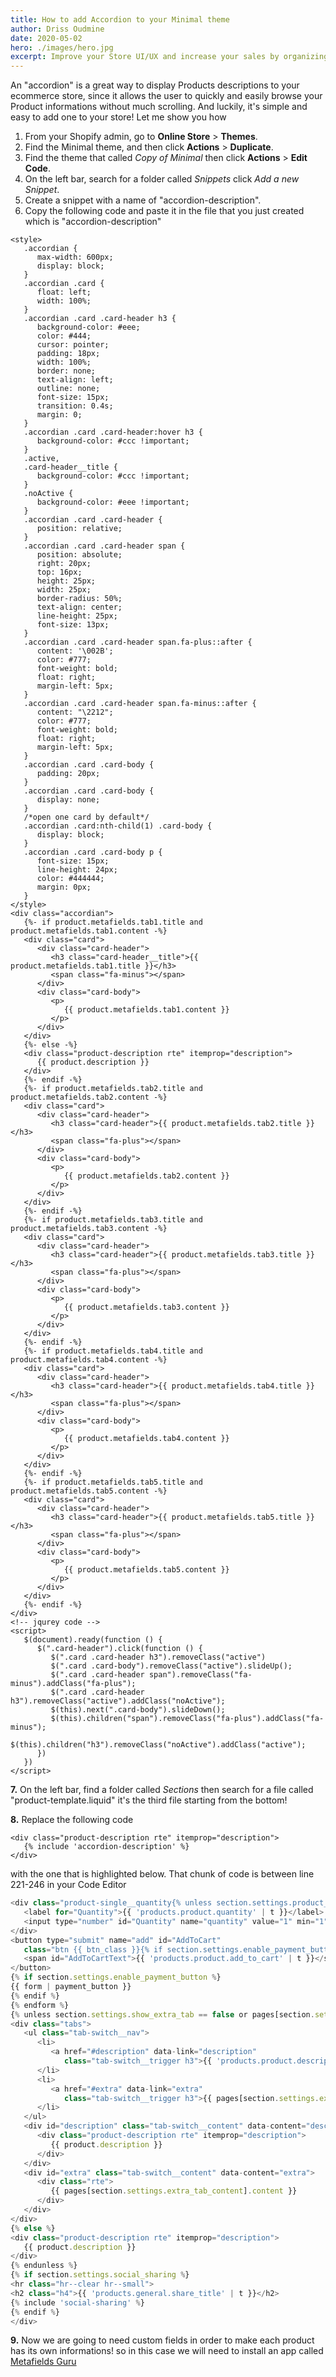```yaml
---
title: How to add Accordion to your Minimal theme
author: Driss Oudmine
date: 2020-05-02
hero: ./images/hero.jpg
excerpt: Improve your Store UI/UX and increase your sales by organizing Products Descriptions.
---
```

An "accordion" is a great way to display Products descriptions to your ecommerce store, since it allows the user to
quickly and easily browse your Product informations without much scrolling. And luckily, it's simple and easy to add one
to your store! Let me show you how
1. From your Shopify admin, go to **Online Store** > **Themes**.
2. Find the Minimal theme, and then click **Actions** > **Duplicate**.
3. Find the theme that called *Copy of Minimal* then click **Actions** > **Edit Code**.
4. On the left bar, search for a folder called *Snippets* click *Add a new Snippet*.
5. Create a snippet with a name of "accordion-description".
6. Copy the following code and paste it in the file that you just created which is "accordion-description"
```
<style>
   .accordian {
      max-width: 600px;
      display: block;
   }
   .accordian .card {
      float: left;
      width: 100%;
   }
   .accordian .card .card-header h3 {
      background-color: #eee;
      color: #444;
      cursor: pointer;
      padding: 18px;
      width: 100%;
      border: none;
      text-align: left;
      outline: none;
      font-size: 15px;
      transition: 0.4s;
      margin: 0;
   }
   .accordian .card .card-header:hover h3 {
      background-color: #ccc !important;
   }
   .active,
   .card-header__title {
      background-color: #ccc !important;
   }
   .noActive {
      background-color: #eee !important;
   }
   .accordian .card .card-header {
      position: relative;
   }
   .accordian .card .card-header span {
      position: absolute;
      right: 20px;
      top: 16px;
      height: 25px;
      width: 25px;
      border-radius: 50%;
      text-align: center;
      line-height: 25px;
      font-size: 13px;
   }
   .accordian .card .card-header span.fa-plus::after {
      content: '\002B';
      color: #777;
      font-weight: bold;
      float: right;
      margin-left: 5px;
   }
   .accordian .card .card-header span.fa-minus::after {
      content: "\2212";
      color: #777;
      font-weight: bold;
      float: right;
      margin-left: 5px;
   }
   .accordian .card .card-body {
      padding: 20px;
   }
   .accordian .card .card-body {
      display: none;
   }
   /*open one card by default*/
   .accordian .card:nth-child(1) .card-body {
      display: block;
   }
   .accordian .card .card-body p {
      font-size: 15px;
      line-height: 24px;
      color: #444444;
      margin: 0px;
   }
</style>
<div class="accordian">
   {%- if product.metafields.tab1.title and product.metafields.tab1.content -%}
   <div class="card">
      <div class="card-header">
         <h3 class="card-header__title">{{ product.metafields.tab1.title }}</h3>
         <span class="fa-minus"></span>
      </div>
      <div class="card-body">
         <p>
            {{ product.metafields.tab1.content }}
         </p>
      </div>
   </div>
   {%- else -%}
   <div class="product-description rte" itemprop="description">
      {{ product.description }}
   </div>
   {%- endif -%}
   {%- if product.metafields.tab2.title and product.metafields.tab2.content -%}
   <div class="card">
      <div class="card-header">
         <h3 class="card-header">{{ product.metafields.tab2.title }}</h3>
         <span class="fa-plus"></span>
      </div>
      <div class="card-body">
         <p>
            {{ product.metafields.tab2.content }}
         </p>
      </div>
   </div>
   {%- endif -%}
   {%- if product.metafields.tab3.title and product.metafields.tab3.content -%}
   <div class="card">
      <div class="card-header">
         <h3 class="card-header">{{ product.metafields.tab3.title }}</h3>
         <span class="fa-plus"></span>
      </div>
      <div class="card-body">
         <p>
            {{ product.metafields.tab3.content }}
         </p>
      </div>
   </div>
   {%- endif -%}
   {%- if product.metafields.tab4.title and product.metafields.tab4.content -%}
   <div class="card">
      <div class="card-header">
         <h3 class="card-header">{{ product.metafields.tab4.title }}</h3>
         <span class="fa-plus"></span>
      </div>
      <div class="card-body">
         <p>
            {{ product.metafields.tab4.content }}
         </p>
      </div>
   </div>
   {%- endif -%}
   {%- if product.metafields.tab5.title and product.metafields.tab5.content -%}
   <div class="card">
      <div class="card-header">
         <h3 class="card-header">{{ product.metafields.tab5.title }}</h3>
         <span class="fa-plus"></span>
      </div>
      <div class="card-body">
         <p>
            {{ product.metafields.tab5.content }}
         </p>
      </div>
   </div>
   {%- endif -%}
</div>
<!-- jqurey code -->
<script>
   $(document).ready(function () {
      $(".card-header").click(function () {
         $(".card .card-header h3").removeClass("active")
         $(".card .card-body").removeClass("active").slideUp();
         $(".card .card-header span").removeClass("fa-minus").addClass("fa-plus");
         $(".card .card-header h3").removeClass("active").addClass("noActive");
         $(this).next(".card-body").slideDown();
         $(this).children("span").removeClass("fa-plus").addClass("fa-minus");
         $(this).children("h3").removeClass("noActive").addClass("active");
      })
   })
</script>
```
**7.** On the left bar, find a folder called *Sections* then search for a file called "product-template.liquid" it's the
third file starting from the bottom!

**8.** Replace the following code
```
<div class="product-description rte" itemprop="description">
   {% include 'accordion-description' %}
</div>
```
with the one that is highlighted below. That chunk of code is between line 221-246 in your Code Editor
```js {13-40}
<div class="product-single__quantity{% unless section.settings.product_quantity_enable %} is-hidden{% endunless %}">
   <label for="Quantity">{{ 'products.product.quantity' | t }}</label>
   <input type="number" id="Quantity" name="quantity" value="1" min="1" class="quantity-selector">
</div>
<button type="submit" name="add" id="AddToCart"
   class="btn {{ btn_class }}{% if section.settings.enable_payment_button %} btn--secondary{% endif %}">
   <span id="AddToCartText">{{ 'products.product.add_to_cart' | t }}</span>
</button>
{% if section.settings.enable_payment_button %}
{{ form | payment_button }}
{% endif %}
{% endform %}
{% unless section.settings.show_extra_tab == false or pages[section.settings.extra_tab_content] == empty %}
<div class="tabs">
   <ul class="tab-switch__nav">
      <li>
         <a href="#description" data-link="description"
            class="tab-switch__trigger h3">{{ 'products.product.description' | t }}</a>
      </li>
      <li>
         <a href="#extra" data-link="extra"
            class="tab-switch__trigger h3">{{ pages[section.settings.extra_tab_content].title }}</a>
      </li>
   </ul>
   <div id="description" class="tab-switch__content" data-content="description">
      <div class="product-description rte" itemprop="description">
         {{ product.description }}
      </div>
   </div>
   <div id="extra" class="tab-switch__content" data-content="extra">
      <div class="rte">
         {{ pages[section.settings.extra_tab_content].content }}
      </div>
   </div>
</div>
{% else %}
<div class="product-description rte" itemprop="description">
   {{ product.description }}
</div>
{% endunless %}
{% if section.settings.social_sharing %}
<hr class="hr--clear hr--small">
<h2 class="h4">{{ 'products.general.share_title' | t }}</h2>
{% include 'social-sharing' %}
{% endif %}
</div>
```
**9.** Now we are going to need custom fields in order to make each product has its own informations! so in this case we
will need to install an app called [Metafields
Guru](https://apps.shopify.com/metafields-editor-2?surface_detail=metafields&surface_inter_position=1&surface_intra_position=4&surface_type=search)